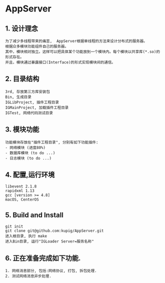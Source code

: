 # AppServer

## 1. 设计理念
    为了减少多线程带来的痛苦,  AppServer根据单线程的方法来设计分布式的服务器。
    根据众多模块功能组件自己的服务器。
    其中，模块相对独立。这样可以把具体某个功能放到一个模块内。每个模块以共享库(*.so)的形式存在。 
    并且，模块通过暴露接口(Interface)的形式实现模块间的通信。

## 2. 目录结构
    3rd, 存放第三方库安装包
    Bin, 生成目录
    IGLibProject, 插件工程目录
    IGMainProject, 加载插件工程目录
    IGTest, 网络代码测试目录   
   
## 3. 模块功能
    功能模块存放在"插件工程目录", 分别有如下功能插件:
    - 网络模块 (进度80%)
    - 数据库模块 (to do ...)
    - 日志模块 (to do ...)
    
## 4. 配置,运行环境
    libevent 2.1.8
    rapidxml 1.13
    gcc [version >= 4.8]
    macOS, CenterOS

## 5. Build and Install
    git init
    git clone git@github.com:kupig/AppServer.git
    进入根目录, 执行 make
    进入Bin目录, 运行"IGLoader Server=服务名称"

## 6. 正在准备完成如下功能.
    1. 网络消息部分, 包括:网络协议, 打包, 拆包处理.
    2. 测试网络消息异步处理.
    
    
